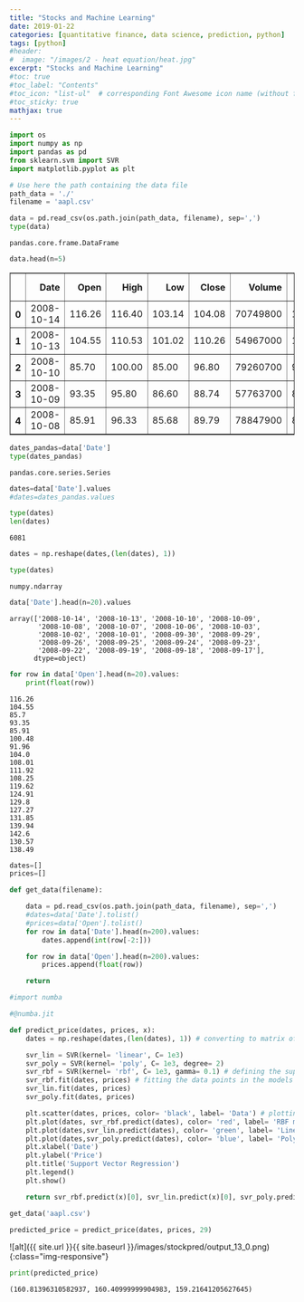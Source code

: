 ```yaml
---
title: "Stocks and Machine Learning"
date: 2019-01-22
categories: [quantitative finance, data science, prediction, python]
tags: [python]
#header:
#  image: "/images/2 - heat equation/heat.jpg"
excerpt: "Stocks and Machine Learning"
#toc: true
#toc_label: "Contents"
#toc_icon: "list-ul"  # corresponding Font Awesome icon name (without fa prefix
#toc_sticky: true
mathjax: true
---
```




```python
import os
import numpy as np
import pandas as pd
from sklearn.svm import SVR
import matplotlib.pyplot as plt

# Use here the path containing the data file
path_data = './'
filename = 'aapl.csv'
```

```python
data = pd.read_csv(os.path.join(path_data, filename), sep=',')
type(data)
```

    pandas.core.frame.DataFrame


```python
data.head(n=5)
```


<div>
<style scoped>
    .dataframe tbody tr th:only-of-type {
        vertical-align: middle;
    }

    .dataframe tbody tr th {
        vertical-align: top;
    }

    .dataframe thead th {
        text-align: right;
    }
</style>
<table border="1" class="dataframe">
  <thead>
    <tr style="text-align: right;">
      <th></th>
      <th>Date</th>
      <th>Open</th>
      <th>High</th>
      <th>Low</th>
      <th>Close</th>
      <th>Volume</th>
      <th>Adj Close</th>
    </tr>
  </thead>
  <tbody>
    <tr>
      <th>0</th>
      <td>2008-10-14</td>
      <td>116.26</td>
      <td>116.40</td>
      <td>103.14</td>
      <td>104.08</td>
      <td>70749800</td>
      <td>104.08</td>
    </tr>
    <tr>
      <th>1</th>
      <td>2008-10-13</td>
      <td>104.55</td>
      <td>110.53</td>
      <td>101.02</td>
      <td>110.26</td>
      <td>54967000</td>
      <td>110.26</td>
    </tr>
    <tr>
      <th>2</th>
      <td>2008-10-10</td>
      <td>85.70</td>
      <td>100.00</td>
      <td>85.00</td>
      <td>96.80</td>
      <td>79260700</td>
      <td>96.80</td>
    </tr>
    <tr>
      <th>3</th>
      <td>2008-10-09</td>
      <td>93.35</td>
      <td>95.80</td>
      <td>86.60</td>
      <td>88.74</td>
      <td>57763700</td>
      <td>88.74</td>
    </tr>
    <tr>
      <th>4</th>
      <td>2008-10-08</td>
      <td>85.91</td>
      <td>96.33</td>
      <td>85.68</td>
      <td>89.79</td>
      <td>78847900</td>
      <td>89.79</td>
    </tr>
  </tbody>
</table>
</div>




```python
dates_pandas=data['Date']
type(dates_pandas)
```

    pandas.core.series.Series


```python
dates=data['Date'].values
#dates=dates_pandas.values
```


```python
type(dates)
len(dates)
```

    6081


```python
dates = np.reshape(dates,(len(dates), 1))
```


```python
type(dates)
```

    numpy.ndarray


```python
data['Date'].head(n=20).values
```


    array(['2008-10-14', '2008-10-13', '2008-10-10', '2008-10-09',
           '2008-10-08', '2008-10-07', '2008-10-06', '2008-10-03',
           '2008-10-02', '2008-10-01', '2008-09-30', '2008-09-29',
           '2008-09-26', '2008-09-25', '2008-09-24', '2008-09-23',
           '2008-09-22', '2008-09-19', '2008-09-18', '2008-09-17'],
          dtype=object)


```python
for row in data['Open'].head(n=20).values:
    print(float(row))
```

    116.26
    104.55
    85.7
    93.35
    85.91
    100.48
    91.96
    104.0
    108.01
    111.92
    108.25
    119.62
    124.91
    129.8
    127.27
    131.85
    139.94
    142.6
    130.57
    138.49



```python
dates=[]
prices=[]

def get_data(filename):

    data = pd.read_csv(os.path.join(path_data, filename), sep=',')
    #dates=data['Date'].tolist()
    #prices=data['Open'].tolist()
    for row in data['Date'].head(n=200).values:
        dates.append(int(row[-2:]))

    for row in data['Open'].head(n=200).values:
        prices.append(float(row))

    return
```


```python
#import numba

#@numba.jit

def predict_price(dates, prices, x):
    dates = np.reshape(dates,(len(dates), 1)) # converting to matrix of n X 1

    svr_lin = SVR(kernel= 'linear', C= 1e3)
    svr_poly = SVR(kernel= 'poly', C= 1e3, degree= 2)
    svr_rbf = SVR(kernel= 'rbf', C= 1e3, gamma= 0.1) # defining the support vector regression models
    svr_rbf.fit(dates, prices) # fitting the data points in the models
    svr_lin.fit(dates, prices)
    svr_poly.fit(dates, prices)

    plt.scatter(dates, prices, color= 'black', label= 'Data') # plotting the initial datapoints
    plt.plot(dates, svr_rbf.predict(dates), color= 'red', label= 'RBF model') # plotting the line made by the RBF kernel
    plt.plot(dates,svr_lin.predict(dates), color= 'green', label= 'Linear model') # plotting the line made by linear kernel
    plt.plot(dates,svr_poly.predict(dates), color= 'blue', label= 'Polynomial model') # plotting the line made by polynomial kernel
    plt.xlabel('Date')
    plt.ylabel('Price')
    plt.title('Support Vector Regression')
    plt.legend()
    plt.show()

    return svr_rbf.predict(x)[0], svr_lin.predict(x)[0], svr_poly.predict(x)[0]
```


```python
get_data('aapl.csv')
```


```python
predicted_price = predict_price(dates, prices, 29)
```


![alt]({{ site.url }}{{ site.baseurl }}/images/stockpred/output_13_0.png)
{:class="img-responsive"}


```python
print(predicted_price)
```

    (160.81396310582937, 160.40999999904983, 159.21641205627645)
